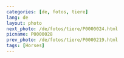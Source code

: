 ```yaml
---
categories: [de, fotos, tiere]
lang: de
layout: photo
next_photo: /de/fotos/tiere/P0000024.html
picname: P0000028
prev_photo: /de/fotos/tiere/P0000219.html
tags: [Horses]
---
```

